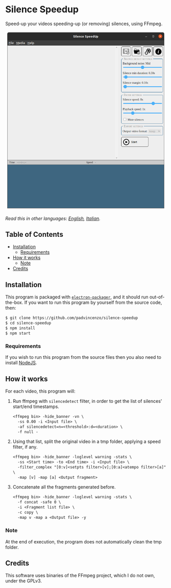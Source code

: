 # Silence Speedup
Speed-up your videos speeding-up (or removing) silences, using FFmpeg.

![Homescreen](assets/screenshots/homescreen.png)

*Read this in other languages: [English](README.md), [Italian](README.it.md).*

## Table of Contents
  - [Installation](#installation)
    - [Requirements](#requirements)
  - [How it works](#how-it-works)
    - [Note](#note)
  - [Credits](#credits)

## Installation
This program is packaged with [``electron-packager``](https://electron.github.io/electron-packager/master/), and it should run out-of-the-box. If you want to run this program by yourself from the source code, then:

```
$ git clone https://github.com/padvincenzo/silence-speedup
$ cd silence-speedup
$ npm install
$ npm start
```

### Requirements
If you wish to run this program from the source files then you also need to install [NodeJS](https://nodejs.org/en/).

## How it works
For each video, this program will:

1.  Run ffmpeg with ``silencedetect`` filter, in order to get the list of silences' start/end timestamps.

    ```
    <ffmpeg bin> -hide_banner -vn \
      -ss 0.00 -i <Input file> \
      -af silencedetect=n=<threshold>:d=<duration> \
      -f null -
    ```

2.  Using that list, split the original video in a tmp folder, applying a speed filter, if any.

    ```
    <ffmpeg bin> -hide_banner -loglevel warning -stats \
      -ss <Start time> -to <End time> -i <Input file> \
      -filter_complex "[0:v]<setpts filter>[v];[0:a]<atempo filter>[a]" \
      -map [v] -map [a] <Output fragment>
    ```

3.  Concatenate all the fragments generated before.

    ```
    <ffmpeg bin> -hide_banner -loglevel warning -stats \
      -f concat -safe 0 \
      -i <Fragment list file> \
      -c copy \
      -map v -map a <Output file> -y
    ```

### Note
At the end of execution, the program does not automatically clean the tmp folder.

## Credits
This software uses binaries of the FFmpeg project, which I do not own, under the GPLv3.
